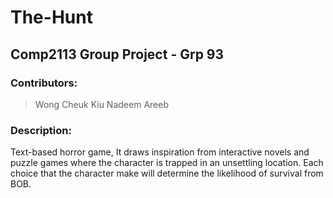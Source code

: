 # The-Hunt
## Comp2113 Group Project - Grp 93
### Contributors:
> Wong Cheuk Kiu
> Nadeem Areeb

### Description:
Text-based horror game, It draws inspiration from interactive novels and puzzle games where the character is trapped in an unsettling location. Each choice that the character make will determine the likelihood of survival from BOB.
